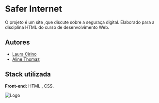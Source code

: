 
# Safer Internet

  O projeto é um site ,que discute sobre a seguraça digital.
  Elaborado para a disciplina HTML do curso de desenvolvimento Web.


## Autores

- [Laura Cirino](https://github.com/cigarraa)
- [Aline Thomaz](https://github.com/alineathomaz)



## Stack utilizada

**Front-end:** HTML , CSS.



![Logo](https://i.postimg.cc/x1N38GMx/seguranca-digital.png)


